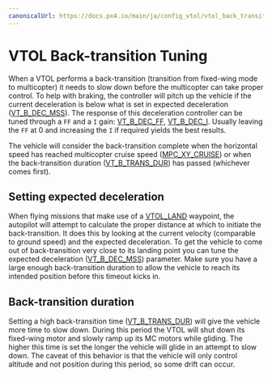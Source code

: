```yaml
---
canonicalUrl: https://docs.px4.io/main/ja/config_vtol/vtol_back_transition_tuning
---
```


# VTOL Back-transition Tuning

When a VTOL performs a back-transition (transition from fixed-wing mode to multicopter) it needs to slow down before the multicopter can take proper control. To help with braking, the controller will pitch up the vehicle if the current deceleration is below what is set in expected deceleration ([VT_B_DEC_MSS](../advanced_config/parameter_reference.md#VT_B_DEC_MSS)). The response of this deceleration controller can be tuned through a `FF` and a `I` gain: [VT_B_DEC_FF](../advanced_config/parameter_reference.md#VT_B_DEC_FF), [VT_B_DEC_I](../advanced_config/parameter_reference.md#VT_B_DEC_I). Usually leaving the `FF` at 0 and increasing the `I` if required yields the best results.

The vehicle will consider the back-transition complete when the horizontal speed has reached multicopter cruise speed ([MPC_XY_CRUISE](../advanced_config/parameter_reference.md#MPC_XY_CRUISE)) or when the back-transition duration ([VT_B_TRANS_DUR](../advanced_config/parameter_reference.md#VT_B_TRANS_DUR)) has passed (whichever comes first).

## Setting expected deceleration

When flying missions that make use of a [VTOL_LAND](https://mavlink.io/en/messages/common.html#MAV_CMD_NAV_VTOL_LAND) waypoint, the autopilot will attempt to calculate the proper distance at which to initiate the back-transition. It does this by looking at the current velocity (comparable to ground speed) and the expected deceleration. To get the vehicle to come out of back-transition very close to its landing point you can tune the expected deceleration ([VT_B_DEC_MSS](../advanced_config/parameter_reference.md#VT_B_DEC_MSS)) parameter. Make sure you have a large enough back-transition duration to allow the vehicle to reach its intended position before this timeout kicks in.

## Back-transition duration

Setting a high back-transition time ([VT_B_TRANS_DUR](../advanced_config/parameter_reference.md#VT_B_TRANS_DUR)) will give the vehicle more time to slow down. During this period the VTOL will shut down its fixed-wing motor and slowly ramp up its MC motors while gliding. The higher this time is set the longer the vehicle will glide in an attempt to slow down. The caveat of this behavior is that the vehicle will only control altitude and not position during this period, so some drift can occur.
